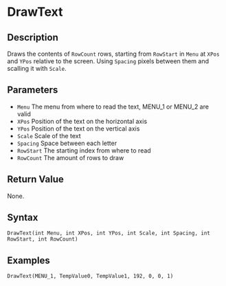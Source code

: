 # DrawText

## Description
Draws the contents of `RowCount` rows, starting from `RowStart` in `Menu` at `XPos` and `YPos` relative to the screen. Using `Spacing` pixels between them and scalling it with `Scale`.

## Parameters
- `Menu`
The menu from where to read the text, MENU_1 or MENU_2 are valid
- `XPos`
Position of the text on the horizontal axis
- `YPos`
Position of the text on the vertical axis
- `Scale`
Scale of the text
- `Spacing`
Space between each letter
- `RowStart`
The starting index from where to read
- `RowCount`
The amount of rows to draw


## Return Value
None.

## Syntax
```
DrawText(int Menu, int XPos, int YPos, int Scale, int Spacing, int RowStart, int RowCount)
```

## Examples
```
DrawText(MENU_1, TempValue0, TempValue1, 192, 0, 0, 1)
```